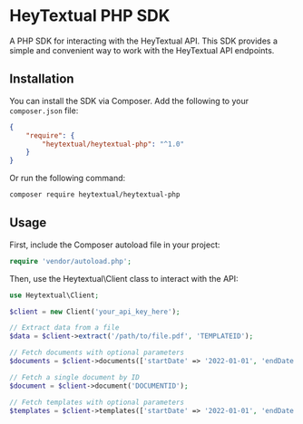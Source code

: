 # HeyTextual PHP SDK

A PHP SDK for interacting with the HeyTextual API. This SDK provides a simple and convenient way to work with the HeyTextual API endpoints.

## Installation

You can install the SDK via Composer. Add the following to your `composer.json` file:

```json
{
    "require": {
        "heytextual/heytextual-php": "^1.0"
    }
}
```

Or run the following command:
```bash
composer require heytextual/heytextual-php

```

## Usage
First, include the Composer autoload file in your project:
```php
require 'vendor/autoload.php';

```

Then, use the Heytextual\Client class to interact with the API:
```php
use Heytextual\Client;

$client = new Client('your_api_key_here');

// Extract data from a file
$data = $client->extract('/path/to/file.pdf', 'TEMPLATEID');

// Fetch documents with optional parameters
$documents = $client->documents(['startDate' => '2022-01-01', 'endDate' => '2022-12-31', 'last' => 10]);

// Fetch a single document by ID
$document = $client->document('DOCUMENTID');

// Fetch templates with optional parameters
$templates = $client->templates(['startDate' => '2022-01-01', 'endDate' => '2022-12-31', 'last' => 10]);
```